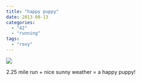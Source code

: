 ```yaml
---
title: "happy puppy"
date: 2013-08-13
categories: 
  - "42"
  - "running"
tags: 
  - "roxy"
---
```


![](images/20130812-2317521.jpg)

2.25 mile run + nice sunny weather = a happy puppy!
